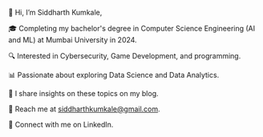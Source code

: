 


👋 Hi, I’m Siddharth Kumkale,

🎓 Completing my bachelor's degree in Computer Science Engineering (AI and ML) at Mumbai University in 2024.

🔍 Interested in Cybersecurity, Game Development, and programming.

📊 Passionate about exploring Data Science and Data Analytics.

📝 I share insights on these topics on my blog.

📧 Reach me at siddharthkumkale@gmail.com.

🔗 Connect with me on LinkedIn.
